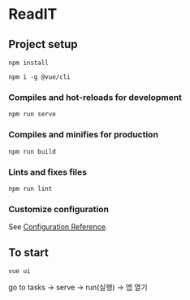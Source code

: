# ReadIT

## Project setup
```
npm install

npm i -g @vue/cli
```

### Compiles and hot-reloads for development
```
npm run serve
```

### Compiles and minifies for production
```
npm run build
```

### Lints and fixes files
```
npm run lint
```

### Customize configuration
See [Configuration Reference](https://cli.vuejs.org/config/).

## To start
```
vue ui
```
go to tasks -> serve -> run(실행) -> 앱 열기
